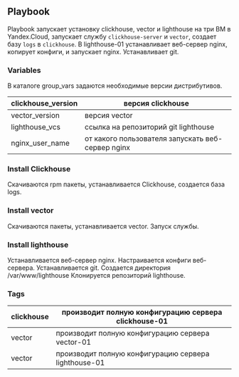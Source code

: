 ## Playbook

Playbook запускает установку clickhouse, vector и lighthouse на три ВМ в Yandex.Cloud, запускает службу `clickhouse-server` и `vector`, 
создает базу `logs` в `clickhouse`. В lighthouse-01 устанавливает веб-сервер nginx, копирует конфиги, и запускает nginx. Устанавливает git. 

### Variables
В каталоге group_vars задаются необходимые версии дистрибутивов.

|clickhouse_version|версия clickhouse| 
|-|--------|
|vector_version|версия vector|
|lighthouse_vcs|ссылка на репозиторий git lighthouse|
|nginx_user_name|от какого пользователя запускать веб-сервер nginx|
    
 ### Install Clickhouse
 Скачиваются rpm пакеты, устанавливается Clickhouse, создается база logs. 
 
### Install vector
Скачиваются пакеты, устанавливается vector. Запуск службы.

### Install lighthouse
Устанавливается веб-сервер nginx. Настраивается конфиги веб-сервера. Устанавливается git. Создается директория /var/www/lighthouse
Клонируется репозиторий lighthouse.

### Tags
|clickhouse|производит полную конфигурацию сервера clickhouse-01| 
|-|--------|
|vector|производит полную конфигурацию сервера vector-01|
|vector|производит полную конфигурацию сервера lighthouse-01|
   